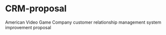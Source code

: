 # CRM-proposal
American Video Game Company customer relationship management system improvement proposal
